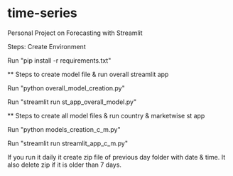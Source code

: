 # time-series
Personal Project on Forecasting with Streamlit

Steps:
Create Environment 

Run "pip install -r requirements.txt"

** Steps to create model file & run overall streamlit app

Run "python overall_model_creation.py"

Run "streamlit run st_app_overall_model.py"

** Steps to create all model files & run country & marketwise st app

Run "python models_creation_c_m.py"

Run "streamlit run streamlit_app_c_m.py"


If you run it daily it create zip file of previous day folder with date & time. 
It also delete zip if it is older than 7 days. 
